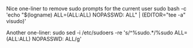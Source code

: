 Nice one-liner to remove sudo prompts for the current user
sudo bash -c 'echo "$(logname) ALL=(ALL:ALL) NOPASSWD: ALL" | (EDITOR="tee -a" visudo)'


Another one-liner:
sudo sed -i /etc/sudoers -re 's/^%sudo.*/%sudo   ALL=(ALL:ALL) NOPASSWD: ALL/g'
